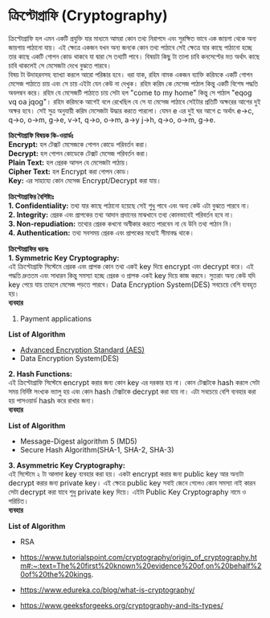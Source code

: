 # ক্রিপ্টোগ্রাফি (Cryptography)  
ক্রিপ্টোগ্রাফি হল এমন একটি প্রযুক্তি যার মাধ্যমে আমরা কোন তথ্য নিরাপদে এবং সুরক্ষিত ভাবে এক জায়গা থেকে অন্য জায়গায় পাঠানো যায়।  এই ক্ষেত্রে একজন যখন অন্য জনকে কোন তথ্য পাঠাবে সেই ক্ষেত্রে যার কাছে পাঠানো হচ্ছে তার কাছে একটি গোপন কোড থাকবে যা দ্বারা সে তথ্যটি পাবে। বিষয়টা কিছু টা তালা চাবি কনসেপ্টের মত অর্থাৎ কাছে চাবি থাকলেই সে মেসেজটা দেখে বুঝতে পারবে।    
বিষয় টা উদাহরনসহ ব্যাখ্যা করলে আরো পরিষ্কার হবে। ধরা যাক, রহিম নামক একজন ব্যাক্তি করিমকে একটি গোপন মেসেজ পাঠাতে চায় এবং সে চায় এইটা যেন কেউ না দেখুক। রহিম করিম কে মেসেজ পাঠাল কিন্তু একটি বিশেষ পদ্ধতি অবলম্বন করে। রহিম যে মেসেজটি পাঠাতে চায় সেটা হল "come to my home" কিন্তু সে পাঠাল "eqog vq oa jqog"। রহিম করিমকে আগেই বলে রেখেছিল যে সে যা মেসেজ পাঠাবে সেইটার প্রতিটি অক্ষরের আগের দুই অক্ষর হবে। সেই সুত্র অনুযায়ী করিম মেসেজটা উদ্ধার করতে পারলো। যেমন e এর দুই ঘর আগে c অর্থাৎ e->c, q->o, o->m, g->e, v->t, q->o, o->m, a->y j->h, q->o, o->m, g->e.   


**ক্রিপ্টোগ্রাফি বিষয়ক কি-ওয়ার্ডঃ**         
**Encrypt:** হল টেক্সট মেসেজকে গোপন কোডে পরিবর্তন করা।            
**Decrypt:** হল গোপন কোডেকে টেক্সট মেসেজ পরিবর্তন করা।       
**Plain Text:** হল প্রেরক আসল যে মেসেজটা পাঠায়।         
**Cipher Text:** হল Encrypt করা গোপন কোড।        
**Key:** এর সাহায্যে কোন মেসেজ Encrypt/Decrypt করা যায়।           


**ক্রিপ্টোগ্রাফির বৈশিষ্ট্যঃ**              
**1. Confidentiality:** তথ্য যার কাছে পাঠানো হয়েছে সেই শুধু পাবে এবং অন্য কেউ এটা বুঝতে পারবে না।                          
**2. Integrity:** প্রেরক এবং প্রাপকের তথ্য আদান প্রদানের মাঝখানে তথ্য কোনভাবেই পরিবর্তন হবে না।                    
**3. Non-repudiation:** তথ্যের প্রেরক কখনো অস্বীকার করতে পারবেন না যে উনি তথ্য পাঠান নি।                      
**4. Authentication:** তথ্য সবসময় প্রেরক এবং প্রাপকের মধ্যেই সীমাবদ্ধ থাকে।                       

**ক্রিপ্টোগ্রাফির ধরনঃ**       
**1. Symmetric Key Cryptography:**      
এই ক্রিপ্টোগ্রাফি সিস্টেমে প্রেরক এবং প্রাপক কোন তথ্য একই key দিয়ে encrypt এবং decrypt করে। এই পদ্ধতি দ্রুততম এবং সাধারন কিন্তু সমস্যা হচ্ছে প্রেরক ও প্রাপক একই key দিয়ে কাজ করবে। সুতরাং অন্য কেউ যদি key পেয়ে  যায় তাহলে মেসেজ পড়তে পারবে। Data Encryption System(DES) সবচেয়ে বেশি ব্যবহৃত হয়।                
**ব্যবহার**        
1. Payment applications       

**List of Algorithm**  
* [Advanced Encryption Standard (AES)](Cryptography/AES.md)       
* Data Encryption System(DES)      

**2. Hash Functions:**     
এই ক্রিপ্টোগ্রাফি সিস্টেমে encrypt করার জন্য কোন key এর দরকার হয় না। কোন টেক্সটকে hash করলে সেটা সময় নির্দিষ্ট সংখ্যক ভ্যালু হয় এবং কোন hash টেক্সটকে decrypt করা যায় না। এটা সবচেয়ে বেশি ব্যবহার করা হয় পাসওয়ার্ড hash করে রাখার জন্য।                
**ব্যবহার**      

**List of Algorithm**   
* Message-Digest algorithm 5 (MD5)     
* Secure Hash Algorithm(SHA-1, SHA-2, SHA-3)


**3. Asymmetric Key Cryptography:**        
এই সিস্টেমে ২ টা আলাদা key ব্যবহার করা হয়। একটা encrypt করার জন্য public key আর অন্যটা decrypt করার জন্য private key। এই ক্ষেত্রে public key সবাই জেনে গেলেও কোন সমস্যা নাই কারন সেটা decrypt করা যাবে শুধু private key দিয়ে। এইটা Public Key Cryptography নামে ও পরিচিত।              
**ব্যবহার**       

**List of Algorithm**   
* RSA


* https://www.tutorialspoint.com/cryptography/origin_of_cryptography.htm#:~:text=The%20first%20known%20evidence%20of,on%20behalf%20of%20the%20kings.   
* https://www.edureka.co/blog/what-is-cryptography/
* https://www.geeksforgeeks.org/cryptography-and-its-types/